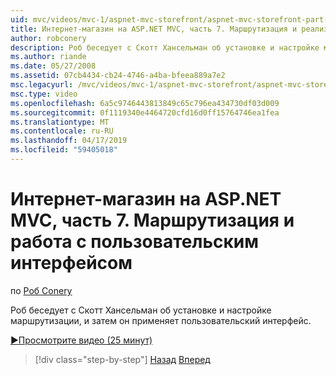 ```yaml
---
uid: mvc/videos/mvc-1/aspnet-mvc-storefront/aspnet-mvc-storefront-part-7-routing-and-ui-work
title: Интернет-магазин на ASP.NET MVC, часть 7. Маршрутизация и реализация пользовательского интерфейса | Документация Майкрософт
author: robconery
description: Роб беседует с Скотт Хансельман об установке и настройке маршрутизации, и затем он применяет пользовательский интерфейс.
ms.author: riande
ms.date: 05/27/2008
ms.assetid: 07cb4434-cb24-4746-a4ba-bfeea889a7e2
msc.legacyurl: /mvc/videos/mvc-1/aspnet-mvc-storefront/aspnet-mvc-storefront-part-7-routing-and-ui-work
msc.type: video
ms.openlocfilehash: 6a5c9746443813849c65c796ea434730df03d009
ms.sourcegitcommit: 0f1119340e4464720cfd16d0ff15764746ea1fea
ms.translationtype: MT
ms.contentlocale: ru-RU
ms.lasthandoff: 04/17/2019
ms.locfileid: "59405018"
---
```

# <a name="aspnet-mvc-storefront-part-7-routing-and-ui-work"></a>Интернет-магазин на ASP.NET MVC, часть 7. Маршрутизация и работа с пользовательским интерфейсом

по [Роб Conery](https://github.com/robconery)

Роб беседует с Скотт Хансельман об установке и настройке маршрутизации, и затем он применяет пользовательский интерфейс.

[&#9654;Просмотрите видео (25 минут)](https://channel9.msdn.com/Blogs/ASP-NET-Site-Videos/aspnet-mvc-storefront-part-7-routing-and-ui-work)

> [!div class="step-by-step"]
> [Назад](aspnet-mvc-storefront-part-6-finishing-the-repository-and-initial-ui-work.md)
> [Вперед](aspnet-mvc-storefront-part-8-testing-controllers-iteration-1-complete.md)
